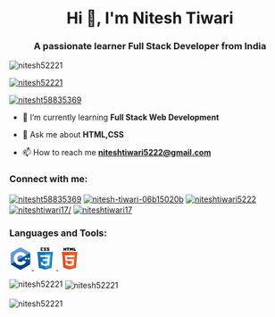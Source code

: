 <h1 align="center">Hi 👋, I'm Nitesh Tiwari</h1>
<h3 align="center">A passionate learner Full Stack Developer from India</h3>

<p align="left"> <img src="https://komarev.com/ghpvc/?username=nitesh52221&label=Profile%20views&color=0e75b6&style=flat" alt="nitesh52221" /> </p>

<p align="left"> <a href="https://github.com/ryo-ma/github-profile-trophy"><img src="https://github-profile-trophy.vercel.app/?username=nitesh52221" alt="nitesh52221" /></a> </p>

<p align="left"> <a href="https://twitter.com/nitesht58835369" target="blank"><img src="https://img.shields.io/twitter/follow/nitesht58835369?logo=twitter&style=for-the-badge" alt="nitesht58835369" /></a> </p>

- 🌱 I’m currently learning **Full Stack Web Development**

- 💬 Ask me about **HTML,CSS**

- 📫 How to reach me **niteshtiwari5222@gmail.com**

<h3 align="left">Connect with me:</h3>
<p align="left">
<a href="https://twitter.com/nitesht58835369" target="blank"><img align="center" src="https://raw.githubusercontent.com/rahuldkjain/github-profile-readme-generator/master/src/images/icons/Social/twitter.svg" alt="nitesht58835369" height="30" width="40" /></a>
<a href="https://linkedin.com/in/nitesh-tiwari-06b15020b" target="blank"><img align="center" src="https://raw.githubusercontent.com/rahuldkjain/github-profile-readme-generator/master/src/images/icons/Social/linked-in-alt.svg" alt="nitesh-tiwari-06b15020b" height="30" width="40" /></a>
<a href="https://www.hackerrank.com/niteshtiwari5222" target="blank"><img align="center" src="https://raw.githubusercontent.com/rahuldkjain/github-profile-readme-generator/master/src/images/icons/Social/hackerrank.svg" alt="niteshtiwari5222" height="30" width="40" /></a>
<a href="https://www.leetcode.com/niteshtiwari17/" target="blank"><img align="center" src="https://raw.githubusercontent.com/rahuldkjain/github-profile-readme-generator/master/src/images/icons/Social/leet-code.svg" alt="niteshtiwari17/" height="30" width="40" /></a>
<a href="https://auth.geeksforgeeks.org/user/niteshtiwari17" target="blank"><img align="center" src="https://raw.githubusercontent.com/rahuldkjain/github-profile-readme-generator/master/src/images/icons/Social/geeks-for-geeks.svg" alt="niteshtiwari17" height="30" width="40" /></a>
</p>

<h3 align="left">Languages and Tools:</h3>
<p align="left"> <a href="https://www.w3schools.com/cpp/" target="_blank" rel="noreferrer"> <img src="https://raw.githubusercontent.com/devicons/devicon/master/icons/cplusplus/cplusplus-original.svg" alt="cplusplus" width="40" height="40"/> </a> <a href="https://www.w3schools.com/css/" target="_blank" rel="noreferrer"> <img src="https://raw.githubusercontent.com/devicons/devicon/master/icons/css3/css3-original-wordmark.svg" alt="css3" width="40" height="40"/> </a> <a href="https://www.w3.org/html/" target="_blank" rel="noreferrer"> <img src="https://raw.githubusercontent.com/devicons/devicon/master/icons/html5/html5-original-wordmark.svg" alt="html5" width="40" height="40"/> </a> </p>

<p><img align="left" src="https://github-readme-stats.vercel.app/api/top-langs?username=nitesh52221&show_icons=true&locale=en&layout=compact" alt="nitesh52221" /></p>

<p>&nbsp;<img align="center" src="https://github-readme-stats.vercel.app/api?username=nitesh52221&show_icons=true&locale=en" alt="nitesh52221" /></p>

<p><img align="center" src="https://github-readme-streak-stats.herokuapp.com/?user=nitesh52221&" alt="nitesh52221" /></p>

